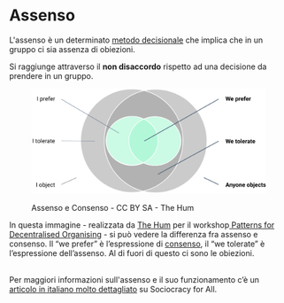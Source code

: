 # Assenso

L'assenso è un determinato [metodo decisionale](metodo-decisionale.md) che implica che in un gruppo ci sia assenza di obiezioni.

Si raggiunge attraverso il **non disaccordo** rispetto ad una decisione da prendere in un gruppo.



<figure><img src="../.gitbook/assets/Consent.png" alt=""><figcaption><p>Assenso e Consenso - CC BY SA  - The Hum</p></figcaption></figure>

In questa immagine - realizzata da [The Hum](https://www.thehum.org/) per il workshop[ Patterns for Decentralised Organising](https://drive.google.com/file/d/1wI818VXLVMnH1be1MzaztGpxC457KlX3/view) - si può vedere la differenza fra assenso e consenso. Il “we prefer” è l’espressione di [consenso](consenso.md), il “we tolerate” è l’espressione dell’assenso. Al di fuori di questo ci sono le obiezioni.

\
Per maggiori informazioni sull'assenso e il suo funzionamento c’è un [articolo in italiano molto dettagliato](https://www.sociocracyforall.org/it/sociocrazia/decidere-assenso/) su Sociocracy for All.

